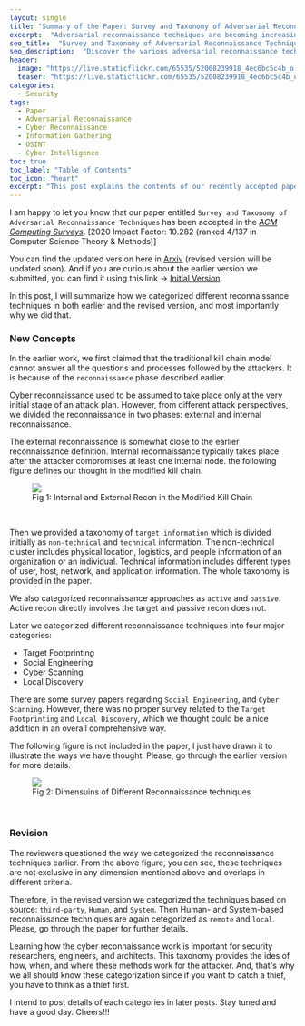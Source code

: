 ```yaml
---
layout: single
title: "Summary of the Paper: Survey and Taxonomy of Adversarial Reconnaissance Techniques"
excerpt:  "Adversarial reconnaissance techniques are becoming increasingly sophisticated and challenging to mitigate, making them a major threat to the organizations. In this post, I summarize our paper that surveys and categorizes various adversarial reconnaissance techniques, providing valuable insights into how these attacks are performed from the attacker's point of view."
seo_title:  "Survey and Taxonomy of Adversarial Reconnaissance Techniques: A Summary of the reputed paper published in the ACM Computing Survey"
seo_description:  "Discover the various adversarial reconnaissance techniques and their implications for organizations in this summary of my comprehensive first-authored paper. The paper was published in the renowned Journal ACM Computing Survey which has a high impact factor and well-known in the academic communities. Learn how these techniques and tools are performed to gather information. I also discuss the review processes and the revi"
header:
  image: "https://live.staticflickr.com/65535/52008239918_4ec6bc5c4b_o.png"
  teaser: "https://live.staticflickr.com/65535/52008239918_4ec6bc5c4b_o.png"
categories:
  - Security
tags:
  - Paper
  - Adversarial Reconnaissance
  - Cyber Reconnaissance
  - Information Gathering
  - OSINT
  - Cyber Intelligence
toc: true
toc_label: "Table of Contents"
toc_icon: "heart"
excerpt: "This post explains the contents of our recently accepted paper entitled `Survey and Taxonomy of Adversarial Reconnaissance Techniques`"
---
```



I am happy to let you know that our paper entitled `Survey and Taxonomy of Adversarial Reconnaissance Techniques` has been accepted in the [_ACM Computing Surveys_](https://dl.acm.org/journal/csur). [2020 Impact Factor: 10.282 (ranked 4/137 in Computer Science Theory & Methods)]

You can find the updated version here in [Arxiv](https://arxiv.org/pdf/2105.04749.pdf) (revised version will be updated soon). And if you are curious about the earlier version we submitted, you can find it using this link ->
[Initial Version](https://drive.google.com/file/d/1_v-ZfC3HEOK6xuHr3hudiSlBP3ddosR2/view?usp=sharing).

In this post, I will summarize how we categorized different reconnaissance techniques in both earlier and the revised version, and most importantly why we did that.


### New Concepts
In the earlier work, we first claimed that the traditional kill chain model cannot answer all the questions and processes followed by the attackers. It is because of the `reconnaissance` phase described earlier.

Cyber reconnaissance used to be assumed to take place only at the very initial stage of an attack plan. However, from different attack perspectives, we divided the reconnaissance in two phases: external and internal reconnaissance. 

The external reconnaissance is somewhat close to the earlier reconnaissance definition. Internal reconnaissance typically takes place after the attacker compromises at least one internal node. the following figure defines our thought in the modified kill chain.
<figure class="align-center">
  <a href="https://shantoroy.com/security/adversarial-cyber-reconnaissance-information-gathering-part-01/"><img src="https://live.staticflickr.com/65535/52008684679_0cb782e8be_o.png"></a>
<figcaption>Fig 1: Internal and External Recon in the Modified Kill Chain</figcaption>
</figure>
<br/>

Then we provided a taxonomy of `target information` which is divided initially as `non-technical` and `technical` information. The non-technical cluster includes physical location, logistics, and people information of an organization or an individual. Technical information includes different types of user, host, network, and application information. The whole taxonomy is provided in the paper. 


We also categorized reconnaissance approaches as `active` and `passive`. Active recon directly involves the target and passive recon does not.

Later we categorized different reconnaissance techniques into four major categories:

 - Target Footprinting
 - Social Engineering
 - Cyber Scanning
 - Local Discovery

There are some survey papers regarding `Social Engineering`, and `Cyber Scanning`. However, there was no proper survey related to the `Target Footprinting` and `Local Discovery`, which we thought could be a nice addition in an overall comprehensive way. 

The following figure is not included in the paper, I just have drawn it to illustrate the ways we have thought. Please, go through the earlier version for more details.

<figure class="align-center">
  <a href="https://shantoroy.com/security/adversarial-cyber-reconnaissance-information-gathering-part-01/"><img src="https://live.staticflickr.com/65535/52008257576_2371335c34_o.png"></a>
<figcaption>Fig 2: Dimensuins of Different Reconnaissance techniques</figcaption>
</figure>
<br/>

### Revision
The reviewers questioned the way we categorized the reconnaissance techniques earlier. From the above figure, you can see, these techniques are not exclusive in any dimension mentioned above and overlaps in different criteria. 

Therefore, in the revised version we categorized the techniques based on source: `third-party`, `Human`, and `System`. Then Human- and System-based reconnaissance techniques are again cetegorized as `remote` and `local`. Please, go through the paper for further details.

Learning how the cyber reconnaissance work is important for security researchers, engineers, and architects. This taxonomy provides the ides of how, when, and where these methods work for the attacker. And, that's why we all should know these categorization since if you want to catch a thief, you have to think as a thief first.

I intend to post details of each categories in later posts. Stay tuned and have a good day. Cheers!!!
<!--stackedit_data:
eyJoaXN0b3J5IjpbMTgyODI4ODg0MSwxMzI3MDE1NTI5LC0xMj
YwODcwOTc1LDEyNDU0NTE5MTZdfQ==
-->